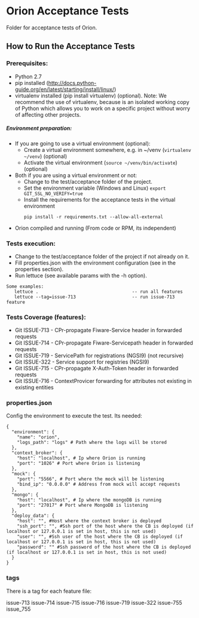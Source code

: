 # Orion Acceptance Tests

Folder for acceptance tests of Orion.

## How to Run the Acceptance Tests

### Prerequisites:

- Python 2.7
- pip installed (http://docs.python-guide.org/en/latest/starting/install/linux/)
- virtualenv installed (pip install virtualenv) (optional).
Note: We recommend the use of virtualenv, because is an isolated working copy of Python which allows you to work on a specific project without worry of affecting other projects.

##### Environment preparation:

- If you are going to use a virtual environment (optional):
  * Create a virtual environment somewhere, e.g. in ~/venv (`virtualenv ~/venv`) (optional)
  * Activate the virtual environment (`source ~/venv/bin/activate`) (optional)
- Both if you are using a virtual environment or not:
  * Change to the test/acceptance folder of the project.
  * Set the environment variable (Windows and Linux) `export GIT_SSL_NO_VERIFY=true`
  * Install the requirements for the acceptance tests in the virtual environment
     ```
     pip install -r requirements.txt --allow-all-external
     ```
- Orion compiled and running (From code or RPM, its independent)

### Tests execution:

- Change to the test/acceptance folder of the project if not already on it.
- Fill properties.json with the environment configuration (see in the properties section).
- Run lettuce (see available params with the -h option).

```
Some examples:
   lettuce .                                   -- run all features
   lettuce --tag=issue-713                     -- run issue-713 feature
```

### Tests Coverage (features):

- Git ISSUE-713 - CPr-propagate Fiware-Service header in forwarded requests
- Git ISSUE-714 - CPr-propagate Fiware-Servicepath header in forwarded requests
- Git ISSUE-719 - ServicePath for registrations (NGSI9) (not recursive)
- Git ISSUE-322 - Service support for registries (NGSI9)
- Git ISSUE-715 - CPr-propagate X-Auth-Token header in forwarded requests
- Git ISSUE-716 - ContextProvicer forwarding for attributes not existing in existing entities

### properties.json

Config the environment to execute the test.
Its needed:
```
{
  "environment": {
    "name": "orion",
    "logs_path": "logs" # Path where the logs will be stored
  },
  "context_broker": {
    "host": "localhost", # Ip where Orion is running
    "port": "1026" # Port where Orion is listening
  },
  "mock": {
    "port": "5566", # Port where the mock will be listening
    "bind_ip": "0.0.0.0" # Address from mock will accept requests
  },
  "mongo": {
    "host": "localhost", # Ip where the mongoDB is running
    "port": "27017" # Port where MongoDB is listening
  },
  "deploy_data": {
    "host": "", #Host where the context broker is deployed
    "ssh_port": "", #Ssh port of the host where the CB is deployed (if localhost or 127.0.0.1 is set in host, this is not used)
    "user": "", #Ssh user of the host where the CB is deployed (if localhost or 127.0.0.1 is set in host, this is not used)
    "password": "" #Ssh password of the host where the CB is deployed (if localhost or 127.0.0.1 is set in host, this is not used)
  }
}
```


### tags

There is a tag for each feature file:

issue-713
issue-714
issue-715
issue-716
issue-719
issue-322
issue-755
issue_755

